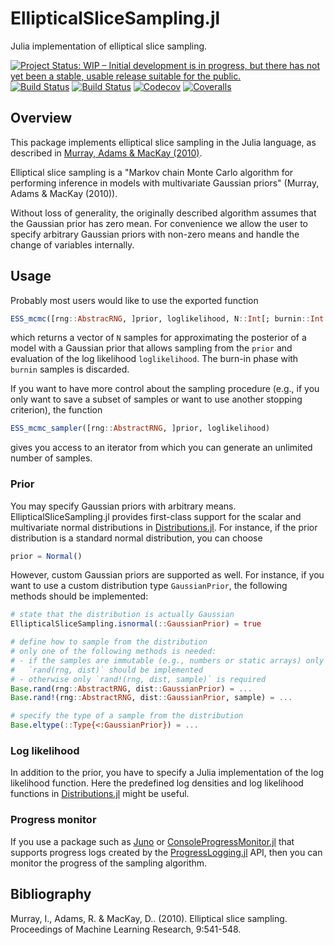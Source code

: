 # EllipticalSliceSampling.jl

Julia implementation of elliptical slice sampling.

[![Project Status: WIP – Initial development is in progress, but there has not yet been a stable, usable release suitable for the public.](https://www.repostatus.org/badges/latest/wip.svg)](https://www.repostatus.org/#wip)
[![Build Status](https://travis-ci.com/devmotion/EllipticalSliceSampling.jl.svg?branch=master)](https://travis-ci.com/devmotion/EllipticalSliceSampling.jl)
[![Build Status](https://ci.appveyor.com/api/projects/status/github/devmotion/EllipticalSliceSampling.jl?svg=true)](https://ci.appveyor.com/project/devmotion/EllipticalSliceSampling-jl)
[![Codecov](https://codecov.io/gh/devmotion/EllipticalSliceSampling.jl/branch/master/graph/badge.svg)](https://codecov.io/gh/devmotion/EllipticalSliceSampling.jl)
[![Coveralls](https://coveralls.io/repos/github/devmotion/EllipticalSliceSampling.jl/badge.svg?branch=master)](https://coveralls.io/github/devmotion/EllipticalSliceSampling.jl?branch=master)

## Overview

This package implements elliptical slice sampling in the Julia language, as described in
[Murray, Adams & MacKay (2010)](http://proceedings.mlr.press/v9/murray10a/murray10a.pdf).

Elliptical slice sampling is a "Markov chain Monte Carlo algorithm for performing
inference in models with multivariate Gaussian priors" (Murray, Adams & MacKay (2010)).

Without loss of generality, the originally described algorithm assumes that the Gaussian
prior has zero mean. For convenience we allow the user to specify arbitrary Gaussian
priors with non-zero means and handle the change of variables internally.

## Usage

Probably most users would like to use the exported function
```julia
ESS_mcmc([rng::AbstracRNG, ]prior, loglikelihood, N::Int[; burnin::Int = 0])
```
which returns a vector of `N` samples for approximating the posterior of
a model with a Gaussian prior that allows sampling from the `prior` and
evaluation of the log likelihood `loglikelihood`. The burn-in phase with
`burnin` samples is discarded.

If you want to have more control about the sampling procedure (e.g., if you
only want to save a subset of samples or want to use another stopping
criterion), the function
```julia
ESS_mcmc_sampler([rng::AbstractRNG, ]prior, loglikelihood)
```
gives you access to an iterator from which you can generate an unlimited
number of samples.

### Prior

You may specify Gaussian priors with arbitrary means. EllipticalSliceSampling.jl
provides first-class support for the scalar and multivariate normal distributions
in [Distributions.jl](https://github.com/JuliaStats/Distributions.jl). For
instance, if the prior distribution is a standard normal distribution, you can
choose
```julia
prior = Normal()
```

However, custom Gaussian priors are supported as well. For instance, if you want to
use a custom distribution type `GaussianPrior`, the following methods should be
implemented:
```julia
# state that the distribution is actually Gaussian
EllipticalSliceSampling.isnormal(::GaussianPrior) = true

# define how to sample from the distribution
# only one of the following methods is needed:
# - if the samples are immutable (e.g., numbers or static arrays) only
#   `rand(rng, dist)` should be implemented
# - otherwise only `rand!(rng, dist, sample)` is required
Base.rand(rng::AbstractRNG, dist::GaussianPrior) = ...
Base.rand!(rng::AbstractRNG, dist::GaussianPrior, sample) = ...

# specify the type of a sample from the distribution
Base.eltype(::Type{<:GaussianPrior}) = ...
```

### Log likelihood

In addition to the prior, you have to specify a Julia implementation of
the log likelihood function. Here the predefined log densities and log
likelihood functions in
[Distributions.jl](https://github.com/JuliaStats/Distributions.jl) might
be useful.

### Progress monitor

If you use a package such as [Juno](https://junolab.org/) or
[ConsoleProgressMonitor.jl](https://github.com/tkf/ConsoleProgressMonitor.jl) that supports
progress logs created by the
[ProgressLogging.jl](https://github.com/JunoLab/ProgressLogging.jl) API, then you can
monitor the progress of the sampling algorithm.

## Bibliography

Murray, I., Adams, R. & MacKay, D.. (2010). Elliptical slice sampling. Proceedings of Machine Learning Research, 9:541-548.
